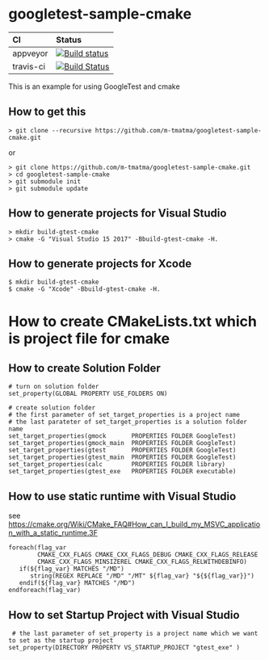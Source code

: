 # googletest-sample-cmake

|CI|Status|
|:---|:---|
|appveyor|[![Build status](https://ci.appveyor.com/api/projects/status/1db5gf9jtf4s3tkc/branch/master?svg=true)](https://ci.appveyor.com/project/MasaruTsuchiyama/googletest-sample-cmake/branch/master)|
|travis-ci|[![Build Status](https://travis-ci.org/m-tmatma/googletest-sample-cmake.svg?branch=master)](https://travis-ci.org/m-tmatma/googletest-sample-cmake)|

This is an example for using GoogleTest and cmake

## How to get this ##
    > git clone --recursive https://github.com/m-tmatma/googletest-sample-cmake.git

or

    > git clone https://github.com/m-tmatma/googletest-sample-cmake.git  
    > cd googletest-sample-cmake  
    > git submodule init  
    > git submodule update  

## How to generate projects for Visual Studio

    > mkdir build-gtest-cmake
    > cmake -G "Visual Studio 15 2017" -Bbuild-gtest-cmake -H.

## How to generate projects for Xcode

    $ mkdir build-gtest-cmake
    $ cmake -G "Xcode" -Bbuild-gtest-cmake -H.

# How to create CMakeLists.txt which is project file for cmake

## How to create Solution Folder

<pre><code># turn on solution folder
set_property(GLOBAL PROPERTY USE_FOLDERS ON)

# create solution folder
# the first parameter of set_target_properties is a project name
# the last parateter of set_target_properties is a solution folder name
set_target_properties(gmock       PROPERTIES FOLDER GoogleTest)
set_target_properties(gmock_main  PROPERTIES FOLDER GoogleTest)
set_target_properties(gtest       PROPERTIES FOLDER GoogleTest)
set_target_properties(gtest_main  PROPERTIES FOLDER GoogleTest)
set_target_properties(calc        PROPERTIES FOLDER library)
set_target_properties(gtest_exe   PROPERTIES FOLDER executable)
</code></pre>

## How to use static runtime with Visual Studio

see https://cmake.org/Wiki/CMake_FAQ#How_can_I_build_my_MSVC_application_with_a_static_runtime.3F

<pre><code>foreach(flag_var
        CMAKE_CXX_FLAGS CMAKE_CXX_FLAGS_DEBUG CMAKE_CXX_FLAGS_RELEASE
        CMAKE_CXX_FLAGS_MINSIZEREL CMAKE_CXX_FLAGS_RELWITHDEBINFO)
   if(${flag_var} MATCHES "/MD")
      string(REGEX REPLACE "/MD" "/MT" ${flag_var} "${${flag_var}}")
   endif(${flag_var} MATCHES "/MD")
endforeach(flag_var)
</code></pre>

## How to set Startup Project with Visual Studio

<pre><code> # the last parameter of set_property is a project name which we want to set as the startup project
set_property(DIRECTORY PROPERTY VS_STARTUP_PROJECT "gtest_exe" )</code></pre>


